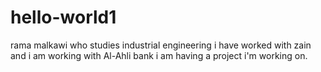 # hello-world1
rama malkawi who studies industrial engineering 
i have worked with zain and i am working with Al-Ahli bank 
i am having a project i'm working on.
